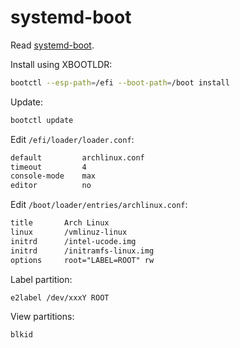 # systemd-boot

Read [systemd-boot](https://wiki.archlinux.org/index.php/Systemd-boot).

Install using XBOOTLDR:

```sh
bootctl --esp-path=/efi --boot-path=/boot install
```

Update:

```sh
bootctl update
```

Edit `/efi/loader/loader.conf`:

```txt
default         archlinux.conf
timeout         4
console-mode    max
editor          no
```

Edit `/boot/loader/entries/archlinux.conf`:

```txt
title       Arch Linux
linux       /vmlinuz-linux
initrd      /intel-ucode.img
initrd      /initramfs-linux.img
options     root="LABEL=ROOT" rw
```

Label partition:

```sh
e2label /dev/xxxY ROOT
```

View partitions:

```sh
blkid
```
